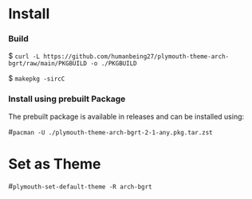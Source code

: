 # Install
### Build 
$ ``` curl -L https://github.com/humanbeing27/plymouth-theme-arch-bgrt/raw/main/PKGBUILD -o ./PKGBUILD ```

$ ``` makepkg -sircC ```
### Install using prebuilt Package
The prebuilt package is available in releases and can be installed using:

#`` pacman -U ./plymouth-theme-arch-bgrt-2-1-any.pkg.tar.zst ``
# Set as Theme
#``` plymouth-set-default-theme -R arch-bgrt ```
